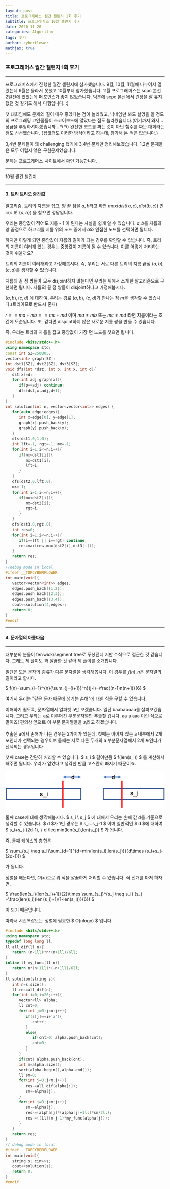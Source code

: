```yaml
---
layout: post
title: 프로그래머스 월간 챌린지 1회 후기
subtitle: 프로그래머스 10월 챌린지 후기
date: 2020-11-20
categories: Algorithm
tags: 후기
author: cyberflower
mathjax: true
---
```


### 프로그래머스 월간 챌린지 1회 후기

---

프로그래머스에서 진행한 월간 챌린지에 참가했습니다. 9월, 10월, 11월에 나누어서 열렸는데 9월은 몰라서 못했고 10월부터 참가했습니다. 11월 프로그래머스는 scpc 본선 2일전에 있었는데 퍼포먼스가 좋지 않았습니다. 덕분에 scpc 본선에서 긴장을 잘 유지했던 것 같기도 해서 다행입니다. :)

첫 대회임에도 문제의 질이 매우 좋았다는 점이 놀라웠고, 닉네임만 봐도 실명을 알 정도의 프로그래밍 고인물들이 스코어보드에 많았다는 점도 놀라웠습니다.(여기까지 와서... 상금을 루팡하셔야겠습니까...ㅋㅋ) 완전한 코드를 짜는 것이 아닌 함수를 짜는 대회라는 점도 신선했습니다. (탑코더도 이러한 방식이라고 하는데, 참가해 본 적은 없습니다.)

3,4번 문제들이 꽤 challenging 했기에 3,4번 문제만 정리해보겠습니다. 1,2번 문제들은 모두 어렵지 않은 구현문제였습니다.

문제는 프로그래머스 사이트에서 확인 가능합니다.

---

10월 월간 챌린지

---

#### 3. 트리 트리오 중간값

알고리즘. 트리의 지름을 잡고, 양 끝 점을 $a,b$라고 하면 $max(dist(a,c),dist(b,c))$ 인 $c(c \notin \{a,b\})$ 을 찾으면 정답입니다.

우리는 중앙값이 적어도 지름 - 1 이 된다는 사실을 쉽게 알 수 있습니다. $a,b$를 지름의 양 끝점으로 하고 $c$를 지름 위의 노드 중에서 $a$와 인접한 노드를 선택하면 됩니다.

하지만 이렇게 되면 중앙값이 지름의 길이가 되는 경우를 확인할 수 없습니다. 즉, 트리의 지름이 여러개 있는 경우는 중앙값이 지름이 될 수 있습니다. 이를 어떻게 처리하는 것이 쉬울까요?

트리의 지름이 여러개라고 가정해봅시다. 즉, 우리는 서로 다른 트리의 지름 끝점 $(a,b),(c,d)$를 생각할 수 있습니다. 

지름의 끝 점 쌍들이 모두 disjoint하지 않는다면 우리는 위에서 소개한 알고리즘으로 구현하면 됩니다. 지름의 끝 점 쌍들이 disjoint하다고 가정해봅시다.

$(a,b),(c,d)$ 에 대하여, 우리는 경로 $(a,b)$, $(c,d)$가 만나는 점 $m$을 생각할 수 있습니다.(트리이므로 반드시 존재)

$r==ma+mb==mc+md$ 이며 $ma \neq mb$ 또는 $mc \neq md$ 라면 지름이라는 조건에 모순입니다. 또, 같다면 disjoint하지 않은 새로운 지름 쌍을 만들 수 있습니다.

즉, 우리는 트리의 지름을 잡고 중앙값이 가장 먼 노드를 찾으면 됩니다.

```cpp
#include <bits/stdc++.h>
using namespace std;
const int SZ=250005;
vector<int> graph[SZ];
int dst1[SZ], dst2[SZ], dst3[SZ];
void dfs(int *dst, int p, int x, int d){
   dst[x]=d;
   for(int adj:graph[x]){
      if(p==adj) continue;
      dfs(dst,x,adj,d+1);
   }
}
int solution(int n, vector<vector<int>> edges) {
   for(auto edge:edges){
      int x=edge[0], y=edge[1];
      graph[x].push_back(y);
      graph[y].push_back(x);
   }
   dfs(dst1,0,1,0);
   int lft=-1, rgt=-1, mx=-1;
   for(int i=1;i<=n;i++){
      if(mx<dst1[i]){
         mx=dst1[i];
         lft=i;
      }
   }
   dfs(dst2,0,lft,0);
   mx=-1;
   for(int i=1;i<=n;i++){
      if(mx<dst2[i]){
         mx=dst2[i];
         rgt=i;
      }
   }
   dfs(dst3,0,rgt,0);
   int res=0;
   for(int i=1;i<=n;i++){
      if(i==lft || i==rgt) continue;
      res=max(res,max(dst2[i],dst3[i]));
   }
   return res;
}
//debug mode in local
#ifdef __TOPCYBERFLOWER
int main(void){
   vector<vector<int>> edges;
   edges.push_back({1,2});
   edges.push_back({2,3});
   edges.push_back({3,4});
   cout<<solution(4,edges);
   return 0;
}
#endif
```

---

#### 4. 문자열의 아름다움

---

대부분의 분들이 fenwick/segment tree로 푸셨던데 저만 수식으로 접근한 것 같습니다. 그래도 제 풀이도 꽤 깔끔한 것 같아 제 풀이를 소개합니다.

일단은 모든 문자의 종류가 다른 문자열을 생각해봅시다. 이 경우를 $f(n), n$은 문자열의 길이라고 합시다. 

$ f(n)=\sum_{i=1}^{n}{\sum_{j={i+1}}^n}(j-i)=\frac{(n-1)n(n+1)}{6} $

여기서 우리는 "같은 문자 때문에 생기는 손해"에 대한 식을 구할 수 있습니다.

이해하기 쉽도록, 문자열에서 알파벳 a만 보겠습니다. 일단 baababaaa를 살펴보겠습니다. 그리고 우리는 a로 이루어진 부분문자열만 추출할 겁니다. aa a aaa 이런 식으로 말이죠! 편의상 앞으로 이 부분 문자열들을 $s_i$라고 하겠습니다.

추출된 a에서 손해가 나는 경우는 2가지가 있는데, 첫째는 이어져 있는 a 내부에서 2개 포인터가 선택되는 경우이며 둘째는 서로 다른 두개의 a 부분문자열에서 2개 포인터가 선택되는 경우입니다.

첫째 case는 간단히 처리할 수 있습니다. 
$ s_i $ 길이만큼 $ f(len(s_i)) $ 를 계산해서 빼주면 됩니다. 우리가 얻었다고 생각한 만큼 고스란히 빠지기 때문이죠. 

![설명](/img/2020-11-20-substr.png)

둘째 case에 대해 생각해봅시다. 
$ s_i \ s_j $ 에 대해서 우리는 손해 값 $d$를 기준으로 생각할 수 있습니다. 
$ d $가 1인 경우는 $ s_i+s_j-1 $ 이며 일반적인 $ d $에 대하여 $ s_i+s_j-(2d-1), \ d \leq min(len(s_i),len(s_j)) $ 가 됩니다.

즉, 둘째 케이스의 총합은 

$
\sum_{s_j \neq s_i}\sum_{d=1}^{d=min(len(s_i),len(s_j))}(d\times (s_i+s_j-(2d-1))) 
$ 

가 됩니다.

정렬을 해둔다면, $O(n)$으로 위 식을 깔끔하게 처리할 수 있습니다. 식 전개를 마저 하자면, 

$ 
\frac{len(s_i)(len(s_i)+1)}{2}\times \sum_{s_j}^{s_j \neq s_i} (s_j +\frac{len(s_i)(len(s_i)+1)(1-len(s_i))}{6}) 
$

이 되기 때문입니다.

따라서 시간복잡도는 정렬에 필요한 $ O(nlogn) $ 입니다.

```cpp
#include <bits/stdc++.h>
using namespace std;
typedef long long ll;
ll all_dif(ll n){
   return (n-1ll)*n*(n+1ll)/6ll;
}
inline ll my_func(ll n){
   return n*(n+1ll)*(-n+1ll)/6ll;
}
ll solution(string s){
   int n=s.size();
   ll res=all_dif(n);
   for(int i=0;i<26;i++){
      vector<ll> alpha;
      ll cnt=0;
      for(int j=0;j<n;j++){
         if(s[j]==i+'a'){
            cnt++;
         }
         else{
            if(cnt>0) alpha.push_back(cnt);
            cnt=0;
         }
      }
      if(cnt) alpha.push_back(cnt);
      int m=alpha.size();     
      sort(alpha.begin(),alpha.end());
      ll sm=0;
      for(int j=0;j<m;j++){
         res-=all_dif(alpha[j]);
         sm+=alpha[j];
      }
      for(int j=0;j<m;j++){
         sm-=alpha[j];
         res-=(alpha[j]*(alpha[j]+1ll)*sm/2ll);
         res-=((ll)(m-j-1)*my_func(alpha[j]));
      }
   }
   return res;
}
// debug mode in local
#ifdef __TOPCYBERFLOWER
int main(void){
   string s; cin>>s;
   cout<<solution(s);
   return 0;
}
#endif
```